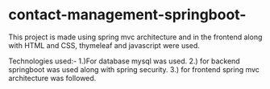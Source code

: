 # contact-management-springboot-

This project is made using spring mvc architecture and in the frontend along with HTML and CSS, thymeleaf and javascript were used.

Technologies used:- 1.)For database mysql was used.
2.) for backend springboot was used along with spring security.
3.) for frontend spring mvc architecture was followed.
